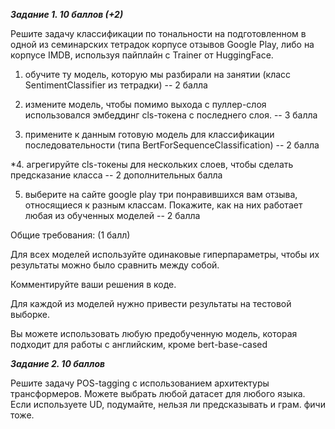 ***Задание 1. 10 баллов (+2)***

Решите задачу классификации по тональности на подготовленном в одной из семинарских тетрадок корпусе отзывов Google Play, либо на корпусе  IMDB, используя пайплайн с Trainer  от HuggingFace. 



1. обучите ту модель, которую мы разбирали на занятии (класс SentimentClassifier из тетрадки) -- 2 балла 


2. измените модель, чтобы помимо выхода с пуллер-слоя использовался  эмбеддинг  cls-токена с последнего слоя. -- 3 балла 


3. примените к данным готовую модель для классификации последовательности (типа  BertForSequenceClassification) -- 2 балла 


*4. агрегируйте cls-токены для нескольких слоев, чтобы сделать предсказание класса  -- 2 дополнительных балла 


5. выберите на сайте google play три понравившихся вам отзыва, относящиеся к разным классам. Покажите, как на них работает любая из обученных моделей -- 2 балла 


Общие требования: (1 балл)

Для всех моделей используйте одинаковые гиперпараметры, чтобы их результаты  можно было сравнить между собой. 

Комментируйте ваши решения в коде.  

Для каждой из моделей нужно привести результаты на тестовой выборке. 

Вы можете использовать любую предобученную модель, которая подходит для работы с английским, кроме  bert-base-cased

***Задание 2. 10 баллов***

Решите задачу POS-tagging с использованием архитектуры трансформеров. Можете выбрать любой датасет для любого языка. Если используете UD, подумайте, нельзя ли предсказывать и грам. фичи тоже.